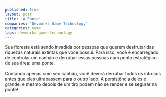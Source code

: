 ```yaml
---
published: true
layout: post
title: 'A Ponte'
companies: 'Devworks Game Technology'
categories: Game
tags: devworks-game-technology
---
```

Sua floresta est&aacute; sendo invadida por pessoas que querem desfrutar das riquezas naturais extintas que voc&ecirc; possui. Para isso, voc&ecirc; &eacute; encarregado de controlar um canh&atilde;o e derrubar essas pessoas num ponto estrat&eacute;gico de sua &aacute;rea: uma ponte.<br /><br />Contando apenas com seu canh&atilde;o, voc&ecirc; dever&aacute; derrubar todos os intrusos antes que eles ultrapassem para o outro lado. A persist&ecirc;ncia deles &eacute; grande, e mesmo depois de um tiro podem n&atilde;o se render e se segurar na ponte!